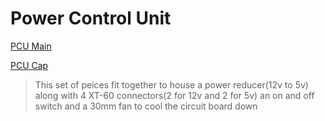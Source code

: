 # Power Control Unit

[PCU Main](v1_4_RMRC_pcu_main.stl)

[PCU Cap](v1_4_RMRC_pcu_cap.stl)

>This set of peices fit together to house a power reducer(12v to 5v) along with 4 XT-60 connectors(2 for 12v and 2 for 5v) an on and off switch and a 30mm fan to cool the circuit board down
